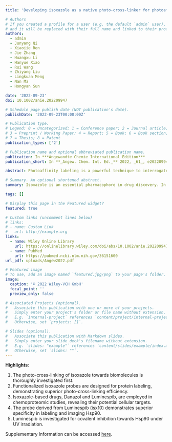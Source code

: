```yaml
---
title: 'Developing isoxazole as a native photo-cross-linker for photoaffinity labeling and chemoproteomics'

# Authors
# If you created a profile for a user (e.g. the default `admin` user), write the username (folder name) here
# and it will be replaced with their full name and linked to their profile.
authors:
  - admin
  - Junyang Qi
  - Xiaojie Ren
  - Jie Zhang
  - Huangxu Li
  - Hanyue Xiao
  - Rui Wang
  - Zhiyang Liu
  - Lingkuan Meng
  - Nan Ma
  - Hongyan Sun

date: '2022-09-23'
doi: 10.1002/anie.202209947

# Schedule page publish date (NOT publication's date).
publishDate: '2022-09-23T00:00:00Z'

# Publication type.
# Legend: 0 = Uncategorized; 1 = Conference paper; 2 = Journal article;
# 3 = Preprint / Working Paper; 4 = Report; 5 = Book; 6 = Book section;
# 7 = Thesis; 8 = Patent
publication_types: ['2']

# Publication name and optional abbreviated publication name.
publication: In ***Angewandte Chemie International Edition***
publication_short: In **_Angew. Chem. Int. Ed._** 2022, _61_, e202209947

abstract: Photoaffinity labeling is a powerful technique to interrogate drug-protein interactions in native cellular environments. Photo-cross-linkers are instrumental for this technique. However, the introduction of unnatural photo-cross-linkers may significantly reduce the bioactivity of the drug, thus impairing the chemoproteomic outcomes. Herein, we developed a common pharmacophore, isoxazole, into a natively embedded photo-cross-linker for chemoproteomics, which minimally perturbs the drug structure. The photo-cross-linking reactions of the isoxazole were thoroughly investigated for the first time. Functionalized isoxazoles were then designed and applied to protein labeling, demonstrating the superior photo-cross-linking efficiency. Subsequently, two isoxazole-based drugs, Danazol and Luminespib, were employed in chemoproteomic studies, revealing their potential cellular targets. These results provide valuable strategies for future chemoproteomic study and drug development.

# Summary. An optional shortened abstract.
summary: Isoxazole is an essential pharmacophore in drug discovery. In this study, we investigated the photochemistry of isoxazole with biomolecules and developed it as a natively embedded photo-cross-linker for chemoproteomics and drug discovery. With this strategy, two isoxazole-containing drugs were successfully applied to chemoproteomic platforms to uncover their cellular targets and interactions.

tags: []

# Display this page in the Featured widget?
featured: true

# Custom links (uncomment lines below)
# links:
# - name: Custom Link
#   url: http://example.org
links:
  - name: Wiley Online Library
    url: https://onlinelibrary.wiley.com/doi/abs/10.1002/anie.202209947
  - name: PubMed
    url: https://pubmed.ncbi.nlm.nih.gov/36151600
url_pdf: uploads/Angew2022.pdf

# Featured image
# To use, add an image named `featured.jpg/png` to your page's folder.
image:
  caption: '© 2022 Wiley-VCH GmbH'
  focal_point: ''
  preview_only: false

# Associated Projects (optional).
#   Associate this publication with one or more of your projects.
#   Simply enter your project's folder or file name without extension.
#   E.g. `internal-project` references `content/project/internal-project/index.md`.
#   Otherwise, set `projects: []`.

# Slides (optional).
#   Associate this publication with Markdown slides.
#   Simply enter your slide deck's filename without extension.
#   E.g. `slides: "example"` references `content/slides/example/index.md`.
#   Otherwise, set `slides: ""`.
---
```

**Highlights**: 
1. The photo-cross-linking of isoxazole towards biomolecules is thoroughly investigated first.
2. Functionalized isoxazole probes are designed for protein labeling, demonstrating superior photo-cross-linking efficiency.
3. Isoxazole-based drugs, Danazol and Luminespib, are employed in chemoproteomic studies, revealing their potential cellular targets.
4. The probe derived from Luminespib (isx10) demonstrates superior specificity in labeling and imaging Hsp90.
5. Luminespib is investigated for covalent inhibition towards Hsp90 under UV irradiation.


Supplementary Information can be accessed [here](uploads/anie202209947-sup-0001-misc_information.pdf).
